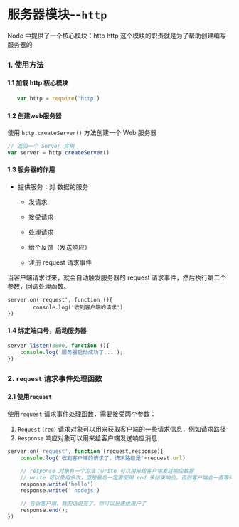 # 服务器模块--`http`

Node 中提供了一个核心模块：http
http 这个模块的职责就是为了帮助创建编写服务器的



### 1. 使用方法



#### 1.1 加载 http 核心模块

```javascript
   var http = require('http')
```

   

#### 1.2 创建web服务器

使用 `http.createServer()` 方法创建一个 Web 服务器

```javascript
// 返回一个 Server 实例
var server = http.createServer()
```



#### 1.3 服务器的作用

- 提供服务：对 数据的服务

  - 发请求

  - 接受请求

   - 处理请求
    
   - 给个反馈（发送响应）
     
   - 注册 request 请求事件	

当客户端请求过来，就会自动触发服务器的 request 请求事件，然后执行第二个参数，回调处理函数。

```
server.on('request', function (){
    	console.log('收到客户端的请求')
})
```



#### 1.4 绑定端口号，启动服务器

```javascript
server.listen(3000, function (){
	console.log('服务器启动成功了...');
})
```



### 2. `request` 请求事件处理函数



#### 2.1 使用`request` 

使用`request` 请求事件处理函数，需要接受两个参数：

1. `Request`  (`req`)
   		请求对象可以用来获取客户端的一些请求信息，例如请求路径
2. `Response`
   		响应对象可以用来给客户端发送响应消息

```javascript
server.on('request', function (request,response){
	console.log('收到客户端的请求了，请求路径是'+request.url)

	// response 对象有一个方法：write 可以用来给客户端发送响应数据
	// write 可以使用多次，但是最后一定要使用 end 来结束响应，否则客户端会一直等待
	response.write('hello')
	response.write(' nodejs')

	// 告诉客户端，我的话说完了，你可以呈递给用户了
	response.end();
})
```

